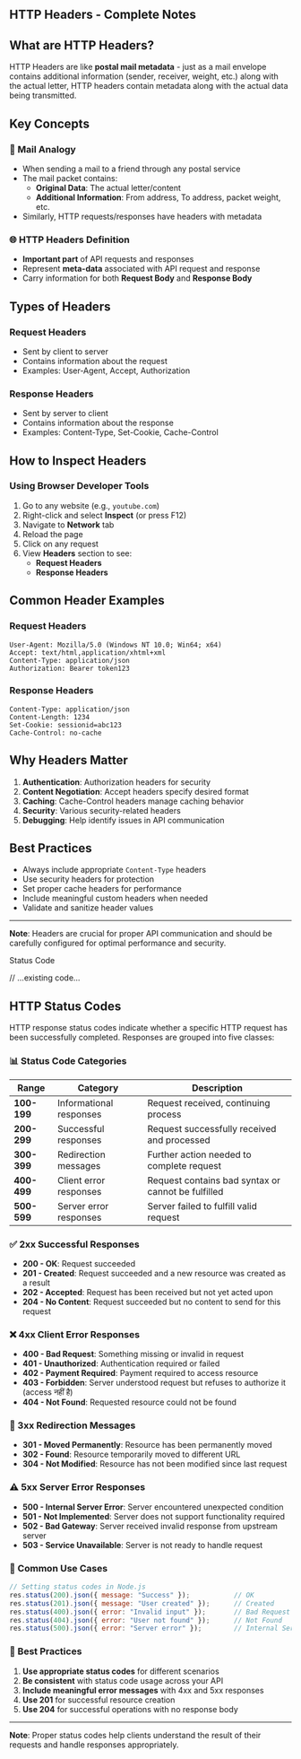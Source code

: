 ## HTTP Headers - Complete Notes

## What are HTTP Headers?

HTTP Headers are like **postal mail metadata** - just as a mail envelope contains additional information (sender, receiver, weight, etc.) along with the actual letter, HTTP headers contain metadata along with the actual data being transmitted.

## Key Concepts

### 📧 Mail Analogy
- When sending a mail to a friend through any postal service
- The mail packet contains:
  - **Original Data**: The actual letter/content
  - **Additional Information**: From address, To address, packet weight, etc.
- Similarly, HTTP requests/responses have headers with metadata

### 🌐 HTTP Headers Definition
- **Important part** of API requests and responses
- Represent **meta-data** associated with API request and response
- Carry information for both **Request Body** and **Response Body**

## Types of Headers

### Request Headers
- Sent by client to server
- Contains information about the request
- Examples: User-Agent, Accept, Authorization

### Response Headers
- Sent by server to client
- Contains information about the response
- Examples: Content-Type, Set-Cookie, Cache-Control

## How to Inspect Headers

### Using Browser Developer Tools
1. Go to any website (e.g., `youtube.com`)
2. Right-click and select **Inspect** (or press F12)
3. Navigate to **Network** tab
4. Reload the page
5. Click on any request
6. View **Headers** section to see:
   - **Request Headers**
   - **Response Headers**

## Common Header Examples

### Request Headers
```
User-Agent: Mozilla/5.0 (Windows NT 10.0; Win64; x64)
Accept: text/html,application/xhtml+xml
Content-Type: application/json
Authorization: Bearer token123
```

### Response Headers
```
Content-Type: application/json
Content-Length: 1234
Set-Cookie: sessionid=abc123
Cache-Control: no-cache
```

## Why Headers Matter

1. **Authentication**: Authorization headers for security
2. **Content Negotiation**: Accept headers specify desired format
3. **Caching**: Cache-Control headers manage caching behavior
4. **Security**: Various security-related headers
5. **Debugging**: Help identify issues in API communication

## Best Practices

- Always include appropriate `Content-Type` headers
- Use security headers for protection
- Set proper cache headers for performance
- Include meaningful custom headers when needed
- Validate and sanitize header values

---

**Note**: Headers are crucial for proper API communication and should be carefully configured for optimal performance and security.

Status Code 


// ...existing code...

## HTTP Status Codes

HTTP response status codes indicate whether a specific HTTP request has been successfully completed. Responses are grouped into five classes:

### 📊 Status Code Categories

| Range | Category | Description |
|-------|----------|-------------|
| **100-199** | Informational responses | Request received, continuing process |
| **200-299** | Successful responses | Request successfully received and processed |
| **300-399** | Redirection messages | Further action needed to complete request |
| **400-499** | Client error responses | Request contains bad syntax or cannot be fulfilled |
| **500-599** | Server error responses | Server failed to fulfill valid request |

### ✅ 2xx Successful Responses

- **200 - OK**: Request succeeded
- **201 - Created**: Request succeeded and a new resource was created as a result
- **202 - Accepted**: Request has been received but not yet acted upon
- **204 - No Content**: Request succeeded but no content to send for this request

### ❌ 4xx Client Error Responses

- **400 - Bad Request**: Something missing or invalid in request
- **401 - Unauthorized**: Authentication required or failed
- **402 - Payment Required**: Payment required to access resource
- **403 - Forbidden**: Server understood request but refuses to authorize it (access नहीं है)
- **404 - Not Found**: Requested resource could not be found

### 🔄 3xx Redirection Messages

- **301 - Moved Permanently**: Resource has been permanently moved
- **302 - Found**: Resource temporarily moved to different URL
- **304 - Not Modified**: Resource has not been modified since last request

### ⚠️ 5xx Server Error Responses

- **500 - Internal Server Error**: Server encountered unexpected condition
- **501 - Not Implemented**: Server does not support functionality required
- **502 - Bad Gateway**: Server received invalid response from upstream server
- **503 - Service Unavailable**: Server is not ready to handle request

### 📝 Common Use Cases

```javascript
// Setting status codes in Node.js
res.status(200).json({ message: "Success" });           // OK
res.status(201).json({ message: "User created" });      // Created
res.status(400).json({ error: "Invalid input" });       // Bad Request
res.status(404).json({ error: "User not found" });      // Not Found
res.status(500).json({ error: "Server error" });        // Internal Server Error
```

### 🎯 Best Practices

1. **Use appropriate status codes** for different scenarios
2. **Be consistent** with status code usage across your API
3. **Include meaningful error messages** with 4xx and 5xx responses
4. **Use 201** for successful resource creation
5. **Use 204** for successful operations with no response body

---

**Note**: Proper status codes help clients understand the result of their requests and handle responses appropriately.